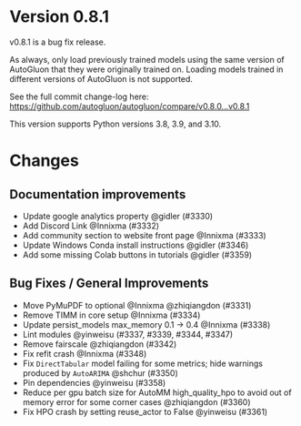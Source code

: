 # Version 0.8.1

v0.8.1 is a bug fix release.

As always, only load previously trained models using the same version of AutoGluon that they were originally trained on. 
Loading models trained in different versions of AutoGluon is not supported.

See the full commit change-log here: https://github.com/autogluon/autogluon/compare/v0.8.0...v0.8.1

This version supports Python versions 3.8, 3.9, and 3.10.

# Changes

## Documentation improvements

* Update google analytics property @gidler (#3330)
* Add Discord Link @Innixma (#3332)
* Add community section to website front page @Innixma (#3333)
* Update Windows Conda install instructions @gidler (#3346)
* Add some missing Colab buttons in tutorials @gidler (#3359)


## Bug Fixes / General Improvements

* Move PyMuPDF to optional @Innixma @zhiqiangdon (#3331)
* Remove TIMM in core setup @Innixma (#3334)
* Update persist_models max_memory 0.1 -> 0.4 @Innixma (#3338)
* Lint modules @yinweisu (#3337, #3339, #3344, #3347)
* Remove fairscale @zhiqiangdon (#3342)
* Fix refit crash @Innixma (#3348)
* Fix `DirectTabular` model failing for some metrics; hide warnings produced by `AutoARIMA` @shchur (#3350)
* Pin dependencies @yinweisu (#3358)
* Reduce per gpu batch size for AutoMM high_quality_hpo to avoid out of memory error for some corner cases @zhiqiangdon (#3360)
* Fix HPO crash by setting reuse_actor to False @yinweisu (#3361)
